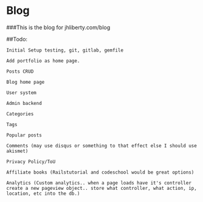

# Blog

###This is the blog for jhliberty.com/blog

##Todo:

    Initial Setup testing, git, gitlab, gemfile

    Add portfolio as home page.

    Posts CRUD

    Blog home page

    User system

    Admin backend

    Categories

    Tags

    Popular posts

    Comments (may use disqus or something to that effect else I should use akismet)

    Privacy Policy/ToU

    Affiliate books (Railstutorial and codeschool would be great options)

    Analytics (Custom analytics.. when a page loads have it's controller create a new pageview object.. store what controller, what action, ip, location, etc into the db.)

